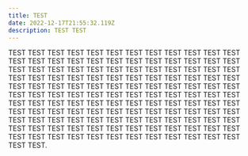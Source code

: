 ```yaml
---
title: TEST
date: 2022-12-17T21:55:32.119Z
description: TEST TEST
---
```

TEST TEST TEST TEST TEST TEST TEST TEST TEST TEST TEST TEST TEST TEST TEST TEST TEST TEST TEST TEST TEST TEST TEST TEST TEST TEST TEST TEST TEST TEST TEST TEST TEST TEST TEST TEST TEST TEST TEST TEST TEST TEST TEST TEST TEST TEST TEST TEST TEST TEST TEST TEST TEST TEST TEST TEST TEST TEST TEST TEST TEST TEST TEST TEST TEST TEST TEST TEST TEST TEST TEST TEST TEST TEST TEST TEST TEST TEST TEST TEST TEST TEST TEST TEST TEST TEST TEST TEST TEST TEST TEST TEST TEST TEST TEST TEST TEST TEST TEST TEST TEST TEST TEST TEST TEST TEST TEST TEST TEST TEST TEST TEST TEST TEST TEST TEST TEST TEST TEST TEST TEST TEST TEST TEST TEST TEST TEST TEST TEST TEST TEST TEST TEST TEST.